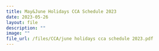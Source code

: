 ```yaml
---
title: May&June Holidays CCA Schedule 2023
date: 2023-05-26
layout: file
description: ""
image: ""
file_url: /files/CCA/june holidays cca schedule 2023.pdf
---
```


